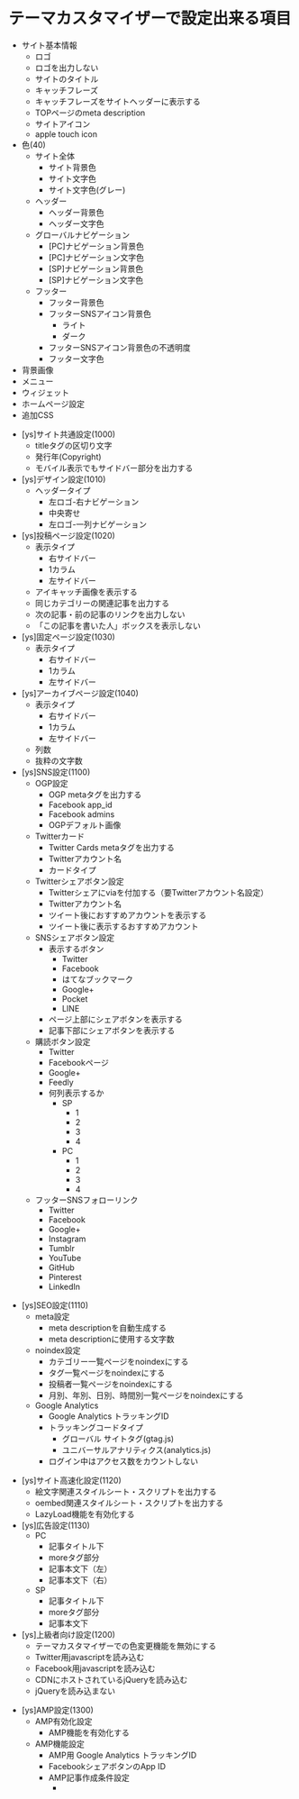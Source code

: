 # テーマカスタマイザーで設定出来る項目

- サイト基本情報
  - ロゴ
  - ロゴを出力しない
  - サイトのタイトル
  - キャッチフレーズ
  - キャッチフレーズをサイトヘッダーに表示する
  - TOPページのmeta description
  - サイトアイコン
  - apple touch icon
- 色(40)
  - サイト全体
    - サイト背景色
    - サイト文字色
    - サイト文字色(グレー)
  - ヘッダー
    - ヘッダー背景色
    - ヘッダー文字色
  - グローバルナビゲーション
    - [PC]ナビゲーション背景色
    - [PC]ナビゲーション文字色
    - [SP]ナビゲーション背景色
    - [SP]ナビゲーション文字色
  - フッター
    - フッター背景色
    - フッターSNSアイコン背景色
      - ライト
      - ダーク
    - フッターSNSアイコン背景色の不透明度
    - フッター文字色
- 背景画像
- メニュー
- ウィジェット
- ホームページ設定
- 追加CSS
* [ys]サイト共通設定(1000)
  * titleタグの区切り文字
  * 発行年(Copyright)
  * モバイル表示でもサイドバー部分を出力する
* [ys]デザイン設定(1010)
  * ヘッダータイプ
    * 左ロゴ-右ナビゲーション
    * 中央寄せ
    * 左ロゴ-一列ナビゲーション
* [ys]投稿ページ設定(1020)
  * 表示タイプ
    * 右サイドバー
    * 1カラム
    * 左サイドバー
  * アイキャッチ画像を表示する
  * 同じカテゴリーの関連記事を出力する
  * 次の記事・前の記事のリンクを出力しない
  * 「この記事を書いた人」ボックスを表示しない
* [ys]固定ページ設定(1030)
  * 表示タイプ
    * 右サイドバー
    * 1カラム
    * 左サイドバー
* [ys]アーカイブページ設定(1040)
  * 表示タイプ
    * 右サイドバー
    * 1カラム
    * 左サイドバー
  * 列数
  * 抜粋の文字数
* [ys]SNS設定(1100)
  - OGP設定
    - OGP metaタグを出力する
    - Facebook app_id
    - Facebook admins
    - OGPデフォルト画像
  - Twitterカード
    - Twitter Cards metaタグを出力する
    - Twitterアカウント名
    - カードタイプ
  * Twitterシェアボタン設定
    * Twitterシェアにviaを付加する（要Twitterアカウント名設定）
    * Twitterアカウント名
    * ツイート後におすすめアカウントを表示する
    * ツイート後に表示するおすすめアカウント
  * SNSシェアボタン設定
    * 表示するボタン
      * Twitter
      * Facebook
      * はてなブックマーク
      * Google+
      * Pocket
      * LINE
    * ページ上部にシェアボタンを表示する
    * 記事下部にシェアボタンを表示する
  * 購読ボタン設定
    * Twitter
    * Facebookページ
    * Google+
    * Feedly
    * 何列表示するか
      * SP
        * 1
        * 2
        * 3
        * 4
      * PC
        * 1
        * 2
        * 3
        * 4
  * フッターSNSフォローリンク
    * Twitter
    * Facebook
    * Google+
    * Instagram
    * Tumblr
    * YouTube
    * GitHub
    * Pinterest
    * LinkedIn
- [ys]SEO設定(1110)
  * meta設定
    * meta descriptionを自動生成する
    * meta descriptionに使用する文字数
  * noindex設定
    * カテゴリー一覧ページをnoindexにする
    * タグ一覧ページをnoindexにする
    * 投稿者一覧ページをnoindexにする
    * 月別、年別、日別、時間別一覧ページをnoindexにする
  - Google Analytics
    - Google Analytics トラッキングID
    - トラッキングコードタイプ
      - グローバル サイトタグ(gtag.js)
      - ユニバーサルアナリティクス(analytics.js)
    - ログイン中はアクセス数をカウントしない
* [ys]サイト高速化設定(1120)
  * 絵文字関連スタイルシート・スクリプトを出力する
  * oembed関連スタイルシート・スクリプトを出力する
  * LazyLoad機能を有効化する
* [ys]広告設定(1130)
  * PC
    * 記事タイトル下
    * moreタグ部分
    * 記事本文下（左）
    * 記事本文下（右）
  * SP
    * 記事タイトル下
    * moreタグ部分
    * 記事本文下
* [ys]上級者向け設定(1200)
  * テーマカスタマイザーでの色変更機能を無効にする
  * Twitter用javascriptを読み込む
  * Facebook用javascriptを読み込む
  * CDNにホストされているjQueryを読み込む
  * jQueryを読み込まない
- [ys]AMP設定(1300)
  - AMP有効化設定
    - AMP機能を有効化する
  - AMP機能設定
    - AMP用 Google Analytics トラッキングID
    * FacebookシェアボタンのApp ID
    * AMP記事作成条件設定
      * <script>タグを削除してAMPページを作成する
      * style属性を削除してAMPページを作成する
    * AMPページでも記事下のウィジェットを表示する
  * AMP広告設定
    * AMP
      * 記事タイトル下
      * moreタグ部分
      * 記事本文下
